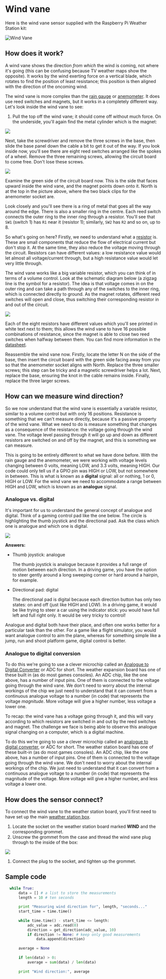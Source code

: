 # Wind vane

Here is the wind vane sensor supplied with the Raspberry Pi Weather Station kit:

![Wind Vane](images/wind_vane.png)

## How does it work?

A wind vane shows the direction *from which* the wind is coming, not where it's going (this can be confusing because TV weather maps show the opposite). It works by the wind exerting force on a vertical blade, which rotates to find the position of least resistance; this position is then aligned with the direction of the oncoming wind.

The wind vane is more complex than the [rain gauge](rain-gauge.md) or [anemometer](anemometer.md). It does use reed switches and magnets, but it works in a completely different way. Let's look inside the wind vane to see:

1. Pull the top off the wind vane; it should come off without much force. On the underside, you'll again find the metal cylinder which is the magnet:

![](images/wind_vane_magnet.png)

Next, take the screwdriver and remove the three screws in the base, then slide the base panel down the cable a bit to get it out of the way. If you look inside now, you'll see there are eight reed switches arranged like the spokes of a wheel. Remove the three remaining screws, allowing the circuit board to come free. Don't lose these screws.

![](images/wind_vane_reed.png)

Examine the green side of the circuit board now. This is the side that faces upward inside the wind vane, and the magnet points down onto it. North is at the top in the picture above, where the two black clips for the anemometer socket are.

Look closely and you'll see there is a ring of metal that goes all the way around the edge. There is also a smaller ring in the centre. Each reed switch connects the outer ring to the inner ring through a resistor. You'll see that `SW1` (switch 1) has `R1` near it (resistor 1); similarly, `SW2` has `R2` and so on, up to 8.

So what's going on here? Firstly, we need to understand what a [resistor](http://en.wikipedia.org/wiki/Resistor) is. These are small components that reduce the flow of electrical current but don't stop it. At the same time, they also reduce the voltage moving through the circuit. Resistors can have different values: a low resistance value would let almost all voltage/current through, but a high resistance value would let very little through.

The wind vane works like a big variable resistor, which you can think of in terms of a volume control. Look at the schematic diagram below (a zigzag line is the symbol for a resistor). The idea is that voltage comes in on the outer ring and can take a path through any of the switches to the inner ring, which is connected directly to ground. As the magnet rotates, different reed switches will open and close, thus switching their corresponding resistor in and out of the circuit.

![](images/wind_vane_schematic.png)

Each of the eight resistors have different values which you'll see printed in white text next to them; this allows the wind vane to have 16 possible combinations of resistance, since the magnet is able to close two reed switches when halfway between them. You can find more information in the [datasheet](https://www.argentdata.com/files/80422_datasheet.pdf).

Reassemble the wind vane now. Firstly, locate the letter N on the side of the base, then insert the circuit board with the green side facing away from you so that the anemometer socket aligns with North. Replace the three smaller screws; this step can be tricky and a magnetic screwdriver helps a lot. Next, replace the base, ensuring the knot in the cable remains inside. Finally, replace the three larger screws.

## How can we measure wind direction?

So we now understand that the wind vane is essentially a variable resistor, similar to a volume control but with only 16 positions. Resistance is something that we can't measure directly, because it's a passive property of the wind vane. What we need to do is measure something that changes as a consequence of the resistance: the voltage going through the wind vane. The voltage level passing through it will go up and down as different resistors are switched on and off by the magnet, and this is something we can measure.

This is going to be entirely different to what we have done before. With the rain gauge and the anemometer, we were working with voltage levels changing between 0 volts, meaning LOW, and 3.3 volts, meaning HIGH. Our code could only tell us if a GPIO pin was HIGH or LOW, but not somewhere in between. This is what is known as a **digital** signal: all or nothing, 1 or 0, HIGH or LOW. For the wind vane we need to accommodate a range between HIGH and LOW, which is known as an **analogue** signal.

### Analogue vs. digital

It's important for us to understand the general concept of analogue and digital. Think of a gaming control pad like the one below. The circle is highlighting the thumb joystick and the directional pad. Ask the class which one is analogue and which one is digital.

![](images/xbone_pad.png)

**Answers:**

- Thumb joystick: analogue
  
  The thumb joystick is analogue because it provides a full range of motion between each direction. In a driving game, you have the option to steer gently around a long sweeping corner or hard around a hairpin, for example.

- Directional pad: digital

  The directional pad is digital because each direction button has only two states: on and off (just like HIGH and LOW). In a driving game, it would be like trying to steer a car using the indicator stick: you would have full left and full right only. It would be very tricky to control!

Analogue and digital both have their place, and often one works better for a particular task than the other. For a game like a flight simulator, you would want analogue control to aim the plane, whereas for something simple like a jump, run and shoot platform game, digital control is better.

### Analogue to digital conversion

To do this we're going to use a clever microchip called an [Analogue to Digital Converter](http://en.wikipedia.org/wiki/Analog-to-digital_converter) or ADC for short. The weather expansion board has one of these built in (as do most games consoles). An ADC chip, like the one above, has a number of input pins. One of them is connected to the voltage going through the wind vane. We don't need to worry about the internal workings of the chip we just need to understand that it can convert from a continuous analogue voltage to a number (in code) that represents the voltage *magnitude*. More voltage will give a higher number, less voltage a lower one.

To recap: the wind vane has a voltage going through it, and this will vary according to which resistors are switched in and out by the reed switches and magnet. The challenge we face is being able to observe this analogue signal changing on a computer, which is a digital machine.

To do this we're going to use a clever microchip called an [analogue to digital converter](http://en.wikipedia.org/wiki/Analog-to-digital_converter), or ADC for short. The weather station board has one of these built-in (as do most games consoles). An ADC chip, like the one above, has a number of input pins. One of them is connected to the voltage going through the wind vane. We don't need to worry about the internal workings of the chip. We just need to understand that it can convert from a continuous analogue voltage to a number (in code) that represents the magnitude of the voltage. More voltage will give a higher number, and less voltage a lower one.

## How does the sensor connect?

To connect the wind vane to the weather station board, you'll first need to have set up the main [weather station box](https://github.com/raspberrypilearning/weather-station-guide/blob/master/hardware-setup.md).

1. Locate the socket on the weather station board marked **WIND** and the corresponding grommet.
1. Unscrew the grommet from the case and thread the wind vane plug through to the inside of the box:

  ![](images/Fix_Grommit.jpg)

1. Connect the plug to the socket, and tighten up the grommet.

## Sample code

```python
  while True:
      data = [] # a list to store the measurements
      length = 10 # ten seconds
      
      print "Measuring wind direction for", length, "seconds..."
      start_time = time.time()
      
      while time.time() - start_time <= length:
          adc_value = adc.read(0)
          direction = get_direction(adc_value, 10)
          if direction != None: # keep only good measurements
              data.append(direction)
      
      average = None
      
      if len(data) > 0:
          average = sum(data) / len(data)
      
      print "Wind direction:", average
  ```
